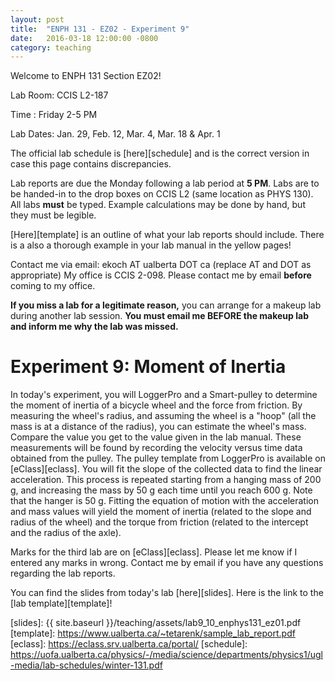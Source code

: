 ```yaml
---
layout: post
title:  "ENPH 131 - EZ02 - Experiment 9"
date:   2016-03-18 12:00:00 -0800
category: teaching
---
```


Welcome to ENPH 131 Section EZ02!

Lab Room: CCIS L2-187

Time : Friday 2-5 PM

Lab Dates: Jan. 29, Feb. 12, Mar. 4, Mar. 18 & Apr. 1

The official lab schedule is [here][schedule] and is the correct version in case this page contains discrepancies.

Lab reports are due the Monday following a lab period at **5 PM**. Labs are to be handed-in to the drop boxes on CCIS L2 (same location as PHYS 130). All labs **must** be typed. Example calculations may be done by hand, but they must be legible. 

[Here][template] is an outline of what your lab reports should include. There is a also a thorough example in your lab manual in the yellow pages!

Contact me via email: ekoch AT ualberta DOT ca (replace AT and DOT as appropriate)
My office is CCIS 2-098. Please contact me by email **before** coming to my office.

**If you miss a lab for a legitimate reason,** you can arrange for a makeup lab during another lab session. **You must email me BEFORE the makeup lab and inform me why the lab was missed.**


Experiment 9: Moment of Inertia
===============================

In today's experiment, you will LoggerPro and a Smart-pulley to determine the moment of inertia of a bicycle wheel and the force from friction. By measuring the wheel's radius, and assuming the wheel is a "hoop" (all the mass is at a distance of the radius), you can estimate the wheel's mass. Compare the value you get to the value given in the lab manual. These measurements will be found by recording the velocity versus time data obtained from the pulley. The pulley template from LoggerPro is available on [eClass][eclass]. You will fit the slope of the collected data to find the linear acceleration. This process is repeated starting from a hanging mass of 200 g, and increasing the mass by 50 g each time until you reach 600 g. Note that the hanger is 50 g. Fitting the equation of motion with the acceleration and mass values will yield the moment of inertia (related to the slope and radius of the wheel) and the torque from friction (related to the intercept and the radius of the axle). 

Marks for the third lab are on [eClass][eclass]. Please let me know if I entered any marks in wrong. Contact me by email if you have any questions regarding the lab reports.

You can find the slides from today's lab [here][slides]. Here is the link to the [lab template][template]!


[slides]: {{ site.baseurl }}/teaching/assets/lab9_10_enphys131_ez01.pdf
[template]: https://www.ualberta.ca/~tetarenk/sample_lab_report.pdf
[eclass]: https://eclass.srv.ualberta.ca/portal/
[schedule]: https://uofa.ualberta.ca/physics/-/media/science/departments/physics1/ugl-media/lab-schedules/winter-131.pdf
